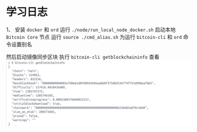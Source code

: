 # 学习日志
1、
安装 `docker` 和 `ord`
运行 `./node/run_local_node_docker.sh` 启动本地 `Bitcoin Core` 节点
运行 `source ./cmd_alias.sh` 为运行 `bitcoin-cli` 和 `ord` 命令设置别名

然后启动镜像同步区块
执行 `bitcoin-cli getblockchaininfo` 查看
![img](./task1/task1.jpg)